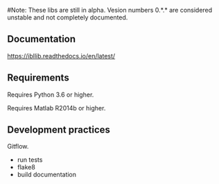 #Note:
These libs are still in alpha. Vesion numbers 0.\*.\* are considered unstable and
not completely documented.

## Documentation
https://ibllib.readthedocs.io/en/latest/

## Requirements
Requires Python 3.6 or higher.

Requires Matlab R2014b or higher.

## Development practices
Gitflow.

-   run tests
-   flake8
-   build documentation

